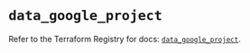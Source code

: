# `data_google_project`

Refer to the Terraform Registry for docs: [`data_google_project`](https://registry.terraform.io/providers/hashicorp/google-beta/5.29.1/docs/data-sources/google_project).

